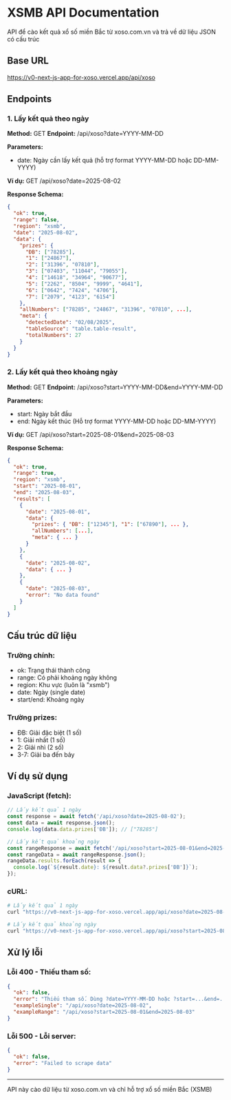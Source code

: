 # XSMB API Documentation

API để cào kết quả xổ số miền Bắc từ xoso.com.vn và trả về dữ liệu JSON có cấu trúc

## Base URL
https://v0-next-js-app-for-xoso.vercel.app/api/xoso

## Endpoints

### 1. Lấy kết quả theo ngày
**Method:** GET
**Endpoint:** /api/xoso?date=YYYY-MM-DD

**Parameters:**
- date: Ngày cần lấy kết quả (hỗ trợ format YYYY-MM-DD hoặc DD-MM-YYYY)

**Ví dụ:**
GET /api/xoso?date=2025-08-02

**Response Schema:**
```json
{
  "ok": true,
  "range": false,
  "region": "xsmb",
  "date": "2025-08-02",
  "data": {
    "prizes": {
      "ĐB": ["78285"],
      "1": ["24867"],
      "2": ["31396", "07810"],
      "3": ["07403", "11044", "79055"],
      "4": ["14618", "34964", "90677"],
      "5": ["2262", "8504", "9999", "4641"],
      "6": ["0642", "7424", "4706"],
      "7": ["2079", "4123", "6154"]
    },
    "allNumbers": ["78285", "24867", "31396", "07810", ...],
    "meta": {
      "detectedDate": "02/08/2025",
      "tableSource": "table.table-result",
      "totalNumbers": 27
    }
  }
}
```

### 2. Lấy kết quả theo khoảng ngày
**Method:** GET
**Endpoint:** /api/xoso?start=YYYY-MM-DD&end=YYYY-MM-DD

**Parameters:**
- start: Ngày bắt đầu
- end: Ngày kết thúc
(Hỗ trợ format YYYY-MM-DD hoặc DD-MM-YYYY)

**Ví dụ:**
GET /api/xoso?start=2025-08-01&end=2025-08-03

**Response Schema:**
```json
{
  "ok": true,
  "range": true,
  "region": "xsmb",
  "start": "2025-08-01",
  "end": "2025-08-03",
  "results": [
    {
      "date": "2025-08-01",
      "data": {
        "prizes": { "ĐB": ["12345"], "1": ["67890"], ... },
        "allNumbers": [...],
        "meta": { ... }
      }
    },
    {
      "date": "2025-08-02", 
      "data": { ... }
    },
    {
      "date": "2025-08-03",
      "error": "No data found"
    }
  ]
}
```

## Cấu trúc dữ liệu

### Trường chính:
- ok: Trạng thái thành công
- range: Có phải khoảng ngày không
- region: Khu vực (luôn là "xsmb")
- date: Ngày (single date)
- start/end: Khoảng ngày

### Trường prizes:
- ĐB: Giải đặc biệt (1 số)
- 1: Giải nhất (1 số)
- 2: Giải nhì (2 số)
- 3-7: Giải ba đến bảy

## Ví dụ sử dụng

### JavaScript (fetch):
```javascript
// Lấy kết quả 1 ngày
const response = await fetch('/api/xoso?date=2025-08-02');
const data = await response.json();
console.log(data.data.prizes['ĐB']); // ["78285"]

// Lấy kết quả khoảng ngày
const rangeResponse = await fetch('/api/xoso?start=2025-08-01&end=2025-08-03');
const rangeData = await rangeResponse.json();
rangeData.results.forEach(result => {
  console.log(`${result.date}: ${result.data?.prizes['ĐB']}`);
});
```

### cURL:
```bash
# Lấy kết quả 1 ngày
curl "https://v0-next-js-app-for-xoso.vercel.app/api/xoso?date=2025-08-02"

# Lấy kết quả khoảng ngày  
curl "https://v0-next-js-app-for-xoso.vercel.app/api/xoso?start=2025-08-01&end=2025-08-03"
```

## Xử lý lỗi

### Lỗi 400 - Thiếu tham số:
```json
{
  "ok": false,
  "error": "Thiếu tham số. Dùng ?date=YYYY-MM-DD hoặc ?start=...&end=...",
  "exampleSingle": "/api/xoso?date=2025-08-02",
  "exampleRange": "/api/xoso?start=2025-08-01&end=2025-08-03"
}
```

### Lỗi 500 - Lỗi server:
```json
{
  "ok": false,
  "error": "Failed to scrape data"
}
```

---
API này cào dữ liệu từ xoso.com.vn và chỉ hỗ trợ xổ số miền Bắc (XSMB)
